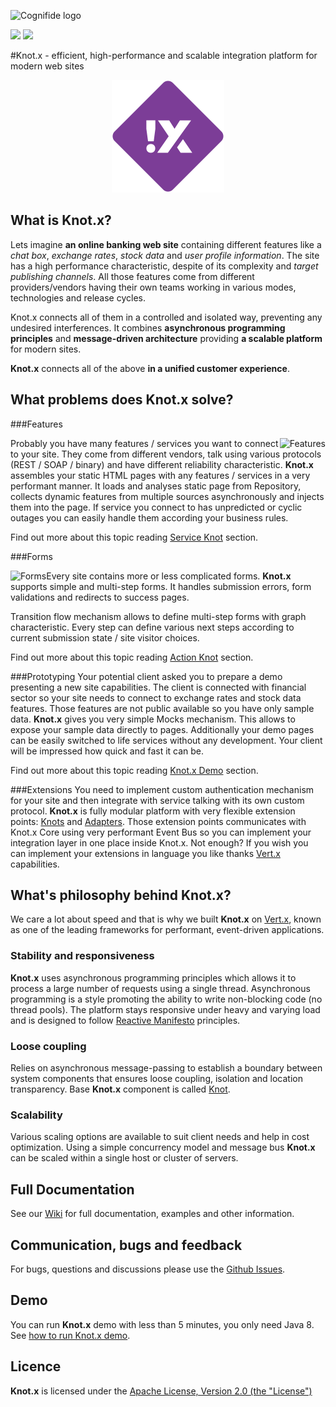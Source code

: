 ![Cognifide logo](http://cognifide.github.io/images/cognifide-logo.png)

[![][travis img]][travis]
[![][license img]][license]

#Knot.x - efficient, high-performance and scalable integration platform for modern web sites   

<p align="center">
  <img src="https://github.com/Cognifide/knotx/blob/master/icons/180x180.png?raw=true" alt="Knot.x Logo"/>
</p>


## What is Knot.x?
Lets imagine **an online banking web site** containing different features like a *chat box*, *exchange rates*, 
*stock data* and *user profile information*. The site has a high performance characteristic, despite of 
its complexity and *target publishing channels*.
All those features come from different providers/vendors having their own teams working in various modes, 
technologies and release cycles.

Knot.x connects all of them in a controlled and isolated way, preventing any undesired interferences.
It combines **asynchronous programming principles** and **message-driven architecture** providing **a scalable 
platform** for modern sites.

**Knot.x** connects all of the above **in a unified customer experience**.


## What problems does Knot.x solve?

###Features

<img align="right" 
  src="https://github.com/Cognifide/knotx/blob/master/documentation/src/main/wiki/assets/knotx-intro-features.png?raw=true"
  alt="Features"/>

Probably you have many features / services you want to connect to your site. They come from 
different vendors, talk using various protocols (REST / SOAP / binary) and have different 
reliability characteristic.
**Knot.x** assembles your static HTML pages with any features / services in a very 
performant manner. It loads and analyses static page from Repository, collects dynamic 
features from multiple sources asynchronously and injects them into the page.
If service you connect to has unpredicted or cyclic outages you can easily handle them according
your business rules. 

Find out more about this topic reading [Service Knot](https://github.com/Cognifide/knotx/wiki/ServiceKnot) 
section.

###Forms

<img align="left" 
  src="https://github.com/Cognifide/knotx/blob/master/documentation/src/main/wiki/assets/knotx-intro-forms.png?raw=true"
  alt="Forms"/>

Every site contains more or less complicated forms. **Knot.x** supports simple and multi-step forms. 
It handles submission errors, form validations and redirects to success pages. 

Transition flow mechanism allows to define multi-step forms with graph characteristic. Every step 
can define various next steps according to current submission state / site visitor choices.

Find out more about this topic reading [Action Knot](https://github.com/Cognifide/knotx/wiki/ActionKnot) 
section.

###Prototyping
Your potential client asked you to prepare a demo presenting a new site capabilities. The client
is connected with financial sector so your site needs to connect to exchange rates and stock data 
features. Those features are not public available so you have only sample data.
**Knot.x** gives you very simple Mocks mechanism. This allows to expose your sample data directly to
pages. Additionally your demo pages can be easily switched to life services without any 
development. Your client will be impressed how quick and fast it can be.

Find out more about this topic reading [Knot.x Demo](https://github.com/Cognifide/knotx/wiki/RunningTheDemo) 
section.

###Extensions
You need to implement custom authentication mechanism for your site and then integrate with service 
talking with its own custom protocol. **Knot.x** is fully modular platform with very flexible extension
points: [Knots](https://github.com/Cognifide/knotx/wiki/Knot) and [Adapters](https://github.com/Cognifide/knotx/wiki/Adapter).
Those extension points communicates with Knot.x Core using very performant Event Bus so you can
implement your integration layer in one place inside Knot.x. Not enough? If you wish you can implement
your extensions in language you like thanks [Vert.x](http://vertx.io/) capabilities.


## What's philosophy behind Knot.x?
We care a lot about speed and that is why we built **Knot.x** on [Vert.x](http://vertx.io/), known as one of the leading frameworks for performant, event-driven applications.

### Stability and responsiveness
**Knot.x** uses asynchronous programming principles which allows it to process a large number of requests using a single thread.
Asynchronous programming is a style promoting the ability to write non-blocking code (no thread pools).
The platform stays responsive under heavy and varying load and is designed to follow [Reactive Manifesto](http://www.reactivemanifesto.org/) principles.

### Loose coupling
Relies on asynchronous message-passing to establish a boundary between system components that ensures 
loose coupling, isolation and location transparency. Base **Knot.x** component is called [Knot](https://github.com/Cognifide/knotx/wiki/Knot).

### Scalability
Various scaling options are available to suit client needs and help in cost optimization. Using a 
simple concurrency model and message bus **Knot.x** can be scaled within a single host or cluster of 
servers.

## Full Documentation

See our [Wiki](https://github.com/Cognifide/knotx/wiki) for full documentation, examples and other information.


## Communication, bugs and feedback

For bugs, questions and discussions please use the [Github Issues](https://github.com/Cognifide/knotx/issues).


## Demo

You can run **Knot.x** demo with less than 5 minutes, you only need Java 8. See [how to run Knot.x demo](https://github.com/Cognifide/knotx/wiki/RunningTheDemo).


## Licence

**Knot.x** is licensed under the [Apache License, Version 2.0 (the "License")](https://www.apache.org/licenses/LICENSE-2.0.txt)


[travis]:https://travis-ci.org/Cognifide/knotx
[travis img]:https://travis-ci.org/Cognifide/knotx.svg?branch=master

[license]:LICENSE
[license img]:https://img.shields.io/badge/License-Apache%202-blue.svg
